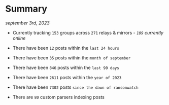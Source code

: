 
# Summary
_september 3rd, 2023_

- Currently tracking `153` groups across `271` relays & mirrors - _`109` currently online_

- There have been `12` posts within the `last 24 hours`

- There have been `35` posts within the `month of september`

- There have been `846` posts within the `last 90 days`

- There have been `2611` posts within the `year of 2023`

- There have been `7302` posts `since the dawn of ransomwatch`

- There are `80` custom parsers indexing posts
